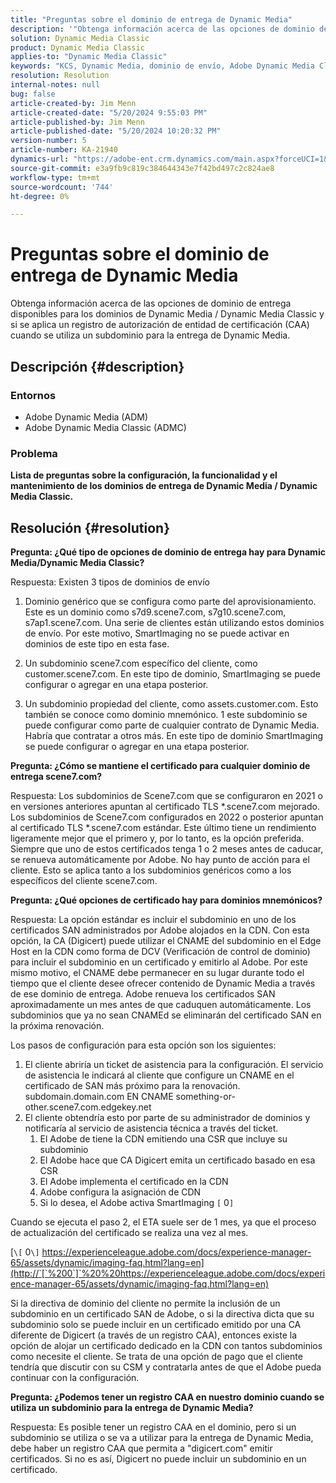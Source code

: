 ```yaml
---
title: "Preguntas sobre el dominio de entrega de Dynamic Media"
description: '"Obtenga información acerca de las opciones de dominio de entrega disponibles para los dominios Dynamic Media / Dynamic Media Classic".'
solution: Dynamic Media Classic
product: Dynamic Media Classic
applies-to: "Dynamic Media Classic"
keywords: "KCS, Dynamic Media, dominio de envío, Adobe Dynamic Media Classic, Scene7, preguntas frecuentes, Adobe Dynamic Media"
resolution: Resolution
internal-notes: null
bug: false
article-created-by: Jim Menn
article-created-date: "5/20/2024 9:55:03 PM"
article-published-by: Jim Menn
article-published-date: "5/20/2024 10:20:32 PM"
version-number: 5
article-number: KA-21940
dynamics-url: "https://adobe-ent.crm.dynamics.com/main.aspx?forceUCI=1&pagetype=entityrecord&etn=knowledgearticle&id=53a2569c-f316-ef11-9f8a-6045bd006268"
source-git-commit: e3a9fb9c819c384644343e7f42bd497c2c824ae8
workflow-type: tm+mt
source-wordcount: '744'
ht-degree: 0%

---
```


# Preguntas sobre el dominio de entrega de Dynamic Media


Obtenga información acerca de las opciones de dominio de entrega disponibles para los dominios de Dynamic Media / Dynamic Media Classic y si se aplica un registro de autorización de entidad de certificación (CAA) cuando se utiliza un subdominio para la entrega de Dynamic Media.

## Descripción {#description}


### <b>Entornos</b>

- Adobe Dynamic Media (ADM)
- Adobe Dynamic Media Classic (ADMC)


### <b>Problema</b>

<b>Lista de preguntas sobre la configuración, la funcionalidad y el mantenimiento de los dominios de entrega de Dynamic Media / Dynamic Media Classic.</b>


## Resolución {#resolution}


<b>Pregunta: ¿Qué tipo de opciones de dominio de entrega hay para Dynamic Media/Dynamic Media Classic?</b>

Respuesta: Existen 3 tipos de dominios de envío

1) Dominio genérico que se configura como parte del aprovisionamiento. Este es un dominio como s7d9.scene7.com, s7g10.scene7.com, s7ap1.scene7.com.
Una serie de clientes están utilizando estos dominios de envío. Por este motivo, SmartImaging no se puede activar en dominios de este tipo en esta fase.

2) Un subdominio scene7.com específico del cliente, como customer.scene7.com. En este tipo de dominio, SmartImaging se puede configurar o agregar en una etapa posterior.

3) Un subdominio propiedad del cliente, como assets.customer.com. Esto también se conoce como dominio mnemónico. 1 este subdominio se puede configurar como parte de cualquier contrato de Dynamic Media. Habría que contratar a otros más. En este tipo de dominio SmartImaging se puede configurar o agregar en una etapa posterior.

<b>Pregunta: ¿Cómo se mantiene el certificado para cualquier dominio de entrega scene7.com?</b>

Respuesta: Los subdominios de Scene7.com que se configuraron en 2021 o en versiones anteriores apuntan al certificado TLS \*.scene7.com mejorado. Los subdominios de Scene7.com configurados en 2022 o posterior apuntan al certificado TLS \*.scene7.com estándar. Este último tiene un rendimiento ligeramente mejor que el primero y, por lo tanto, es la opción preferida. Siempre que uno de estos certificados tenga 1 o 2 meses antes de caducar, se renueva automáticamente por Adobe. No hay punto de acción para el cliente. Esto se aplica tanto a los subdominios genéricos como a los específicos del cliente scene7.com.

<b>Pregunta: ¿Qué opciones de certificado hay para dominios mnemónicos?</b>

Respuesta: La opción estándar es incluir el subdominio en uno de los certificados SAN administrados por Adobe alojados en la CDN. Con esta opción, la CA (Digicert) puede utilizar el CNAME del subdominio en el Edge Host en la CDN como forma de DCV (Verificación de control de dominio) para incluir el subdominio en un certificado y emitirlo al Adobe. Por este mismo motivo, el CNAME debe permanecer en su lugar durante todo el tiempo que el cliente desee ofrecer contenido de Dynamic Media a través de ese dominio de entrega. Adobe renueva los certificados SAN aproximadamente un mes antes de que caduquen automáticamente. Los subdominios que ya no sean CNAMEd se eliminarán del certificado SAN en la próxima renovación.

Los pasos de configuración para esta opción son los siguientes:

1. El cliente abriría un ticket de asistencia para la configuración.    El servicio de asistencia le indicará al cliente que configure un CNAME en el certificado de SAN más próximo para la renovación.
subdomain.domain.com EN CNAME something-or-other.scene7.com.edgekey.net
2. El cliente obtendría esto por parte de su administrador de dominios y notificaría al servicio de asistencia técnica a través del ticket.
   1. El Adobe de tiene la CDN emitiendo una CSR que incluye su subdominio
   2. El Adobe hace que CA Digicert emita un certificado basado en esa CSR
   3. El Adobe implementa el certificado en la CDN
   4. Adobe configura la asignación de CDN
   5. Si lo desea, el Adobe activa SmartImaging `[` 0`]`


Cuando se ejecuta el paso 2, el ETA suele ser de 1 mes, ya que el proceso de actualización del certificado se realiza una vez al mes.

[`\[` 0`\]`  https://experienceleague.adobe.com/docs/experience-manager-65/assets/dynamic/imaging-faq.html?lang=en](http://`[`%200`]`%20%20https://experienceleague.adobe.com/docs/experience-manager-65/assets/dynamic/imaging-faq.html?lang=en)

Si la directiva de dominio del cliente no permite la inclusión de un subdominio en un certificado SAN de Adobe, o si la directiva dicta que su subdominio solo se puede incluir en un certificado emitido por una CA diferente de Digicert (a través de un registro CAA), entonces existe la opción de alojar un certificado dedicado en la CDN con tantos subdominios como necesite el cliente. Se trata de una opción de pago que el cliente tendría que discutir con su CSM y contratarla antes de que el Adobe pueda continuar con la configuración.

<b>Pregunta: ¿Podemos tener un registro CAA en nuestro dominio cuando se utiliza un subdominio para la entrega de Dynamic Media?</b>

Respuesta: Es posible tener un registro CAA en el dominio, pero si un subdominio se utiliza o se va a utilizar para la entrega de Dynamic Media, debe haber un registro CAA que permita a &quot;digicert.com&quot; emitir certificados. Si no es así, Digicert no puede incluir un subdominio en un certificado.
